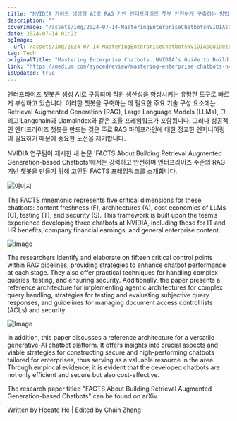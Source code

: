 ```yaml
---
title: "NVIDIA 가이드 생성형 AI로 RAG 기반 엔터프라이즈 챗봇 안전하게 구축하는 방법 마스터하기"
description: ""
coverImage: "/assets/img/2024-07-14-MasteringEnterpriseChatbotsNVIDIAsGuidetoBuildingSecureRAG-BasedChatbotswithGenerativeAI_0.png"
date: 2024-07-14 01:22
ogImage: 
  url: /assets/img/2024-07-14-MasteringEnterpriseChatbotsNVIDIAsGuidetoBuildingSecureRAG-BasedChatbotswithGenerativeAI_0.png
tag: Tech
originalTitle: "Mastering Enterprise Chatbots: NVIDIA’s Guide to Building Secure RAG-Based Chatbots with Generative AI"
link: "https://medium.com/syncedreview/mastering-enterprise-chatbots-nvidias-guide-to-building-secure-rag-based-chatbots-with-af325052d805"
isUpdated: true
---
```






엔터프라이즈 챗봇은 생성 AI로 구동되며 직원 생산성을 향상시키는 유망한 도구로 빠르게 부상하고 있습니다. 이러한 챗봇을 구축하는 데 필요한 주요 기술 구성 요소에는 Retrieval Augmented Generation (RAG), Large Language Models (LLMs), 그리고 Langchain과 Llamaindex와 같은 조율 프레임워크가 포함됩니다. 그러나 성공적인 엔터프라이즈 챗봇을 만드는 것은 주로 RAG 파이프라인에 대한 정교한 엔지니어링이 필요하기 때문에 중요한 도전을 제기합니다.

NVIDIA 연구팀이 제시한 새 논문 'FACTS About Building Retrieval Augmented Generation-based Chatbots'에서는 강력하고 안전하며 엔터프라이즈 수준의 RAG 기반 챗봇을 만들기 위해 고안된 FACTS 프레임워크를 소개합니다.

![이미지](/assets/img/2024-07-14-MasteringEnterpriseChatbotsNVIDIAsGuidetoBuildingSecureRAG-BasedChatbotswithGenerativeAI_1.png)

<div class="content-ad"></div>

The FACTS mnemonic represents five critical dimensions for these chatbots: content freshness (F), architectures (A), cost economics of LLMs (C), testing (T), and security (S). This framework is built upon the team’s experience developing three chatbots at NVIDIA, including those for IT and HR benefits, company financial earnings, and general enterprise content.

![Image](/assets/img/2024-07-14-MasteringEnterpriseChatbotsNVIDIAsGuidetoBuildingSecureRAG-BasedChatbotswithGenerativeAI_2.png)

The researchers identify and elaborate on fifteen critical control points within RAG pipelines, providing strategies to enhance chatbot performance at each stage. They also offer practical techniques for handling complex queries, testing, and ensuring security. Additionally, the paper presents a reference architecture for implementing agentic architectures for complex query handling, strategies for testing and evaluating subjective query responses, and guidelines for managing document access control lists (ACLs) and security.

![Image](/assets/img/2024-07-14-MasteringEnterpriseChatbotsNVIDIAsGuidetoBuildingSecureRAG-BasedChatbotswithGenerativeAI_3.png)

<div class="content-ad"></div>

In addition, this paper discusses a reference architecture for a versatile generative-AI chatbot platform. It offers insights into crucial aspects and viable strategies for constructing secure and high-performing chatbots tailored for enterprises, thus serving as a valuable resource in the area. Through empirical evidence, it is evident that the developed chatbots are not only efficient and secure but also cost-effective.

The research paper titled "FACTS About Building Retrieval Augmented Generation-based Chatbots" can be found on arXiv.

Written by Hecate He | Edited by Chain Zhang